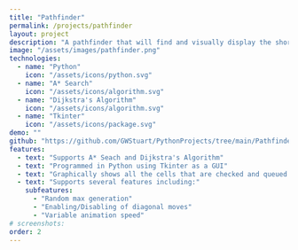 ```yaml
---
title: "Pathfinder"
permalink: /projects/pathfinder
layout: project
description: "A pathfinder that will find and visually display the shortest path between any two given points. The user has the choice of either using A* Search or Dijkstra's Algorithm and has a variety of options available."
image: "/assets/images/pathfinder.png"
technologies:
  - name: "Python"
    icon: "/assets/icons/python.svg"
  - name: "A* Search"
    icon: "/assets/icons/algorithm.svg"
  - name: "Dijkstra's Algorithm"
    icon: "/assets/icons/algorithm.svg"
  - name: "Tkinter"
    icon: "/assets/icons/package.svg"
demo: ""
github: "https://github.com/GWStuart/PythonProjects/tree/main/Pathfinder"
features:
  - text: "Supports A* Seach and Dijkstra's Algorithm"
  - text: "Programmed in Python using Tkinter as a GUI"
  - text: "Graphically shows all the cells that are checked and queued by the algorithm"
  - text: "Supports several features including:"
    subfeatures:
      - "Random max generation"
      - "Enabling/Disabling of diagonal moves"
      - "Variable animation speed"
# screenshots:
order: 2
---
```

